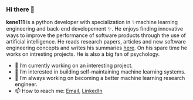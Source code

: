 ### Hi there 👋


**kene111** is a python developer with specialization in ✨machine learning engineering and back-end developement ✨. He enjoys finding innovative ways to improve the performance of software products through the use of artificial intelligence. He reads research papers, articles and new software engineering concepts and  writes his summaries [here](https://kenechiojukwu.medium.com/). On his spare time he works on intresting projects. He is also a big fan of psychology. 


- 🔭 I’m currently working on an interesting project.
- 🌱 I’m interested in building self-maintaining machine learning systems.
- 🤔 I’m always working on becoming a better machine learning research engineer.
- 📫 How to reach me: [Email](kenechiojukwu@gmail.com),  [LinkedIn](https://www.linkedin.com/in/kenechi-ojukwu-413272173/)

